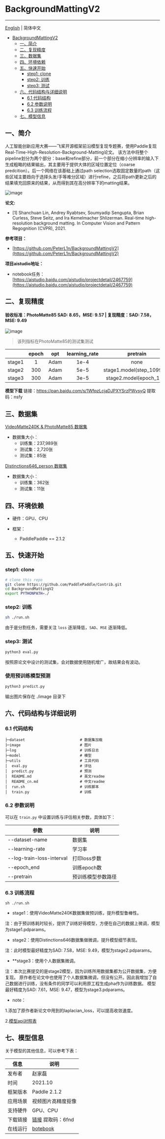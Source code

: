# BackgroundMattingV2

---

[English](./README.md) | 简体中文
   
   * [BackgroundMattingV2](#BackgroundMattingV2)
      * [一、简介](#一简介)
      * [二、复现精度](#二复现精度)
      * [三、数据集](#三数据集)
      * [四、环境依赖](#四环境依赖)
      * [五、快速开始](#五快速开始)
         * [step1: clone](#step1-clone)
         * [step2: 训练](#step2-训练)
         * [step3: 测试](#step3-测试)
      * [六、代码结构与详细说明](#六代码结构与详细说明)
         * [6.1 代码结构](#61-代码结构)
         * [6.2 参数说明](#62-参数说明)
         * [6.3 训练流程](#63-训练流程)
      * [七、模型信息](#七模型信息)

## 一、简介

人工智能创新应用大赛——飞桨开源框架前沿模型复现专题赛，使用Paddle复现Real-Time-High-Resolution-Background-Matting论文。
该方法中将整个pipeline划分为两个部分：base和refine部分，前一个部分在缩小分辨率的输入下生成粗略的结果输出，其主要用于提供大体的区域位置定位（coarse predcition）。后一个网络在该基础上通过path selection选取固定数量的path（这些区域主要趋向于选择头发/手等难分区域）进行refine，之后将path更新之后的结果填充回原来的结果，从而得到其在高分辨率下的matting结果。

![image](./image/4.jpg)

**论文:**
- [1] Shanchuan Lin, Andrey Ryabtsev, Soumyadip Sengupta, Brian Curless, Steve Seitz, and Ira Kemelmacher Shlizerman.
  Real-time high-resolution background matting. 
  In Computer Vision and Pattern Regognition (CVPR), 2021.

**参考项目：**
- [https://github.com/PeterL1n/BackgroundMattingV2](https://github.com/PeterL1n/BackgroundMattingV2)

**项目aistudio地址：**
- notebook任务：[https://aistudio.baidu.com/aistudio/projectdetail/2467759](https://aistudio.baidu.com/aistudio/projectdetail/2467759)

## 二、复现精度
#### 验收标准：PhotoMatte85 SAD: 8.65，MSE: 9.57 | 复现精度：SAD: 7.58，MSE: 9.49 

![image](./image/1.jpg)

>该列指标在PhotoMatte85的测试集测试

| |epoch|opt|learning_rate|pretrain|dataset|SAD|MSE|
| :---: | :---: | :---: | :---: | :---: | :---: | :---: | :---: |
|stage1|1|Adam|1e-4|none|VideoMatte240K|11.68|12.85|
|stage2|300|Adam|5e-5|stage1.model(step_109999)|Distinctions646_person|7.58|9.49|
|stage3|300|Adam|3e-5|stage2.model(epoch_169)|private|7.61|9.47|


**模型下载**
链接：https://pan.baidu.com/s/1WfpzLcjaDJPXYSrzPWvsyQ 
提取码：nsfy
## 三、数据集

 [VideoMatte240K & PhotoMatte85 数据集](https://grail.cs.washington.edu/projects/background-matting-v2/#/datasets)

- 数据集大小：
  - 训练集：237,989张
  - 测试集：2,720张
  - 测试集：85张


[Distinctions646_person 数据集](https://github.com/cs-chan/Total-Text-Dataset)

- 数据集大小：
  - 训练集：362张
  - 测试集：11张


## 四、环境依赖

- 硬件：GPU、CPU

- 框架：
  - PaddlePaddle == 2.1.2

## 五、快速开始

### step1: clone 

```bash
# clone this repo
git clone https://github.com/PaddlePaddle/Contrib.git
cd BackgroundMattingV2
export PYTHONPATH=./
```

### step2: 训练
```bash
sh ./run.sh
```

由于是分割任务，需要关注 ``loss`` 逐渐降低，``SAD``、``MSE`` 逐渐降低。

### step3: 测试
```bash
python3 eval.py 
```
按照原论文中设计的测试集，会对数据使用随机增广，故结果会有波动。

### 使用预训练模型预测
```bash
python3 predict.py
```

输出图片保存在 ./image 目录下

## 六、代码结构与详细说明

### 6.1 代码结构

```
├─dataset                         # 数据集加载
├─image                           # 图片
├─log                             # 训练日志
├─model                           # 模型
├─utils                           # 工具代码
│  eval.py                        # 评估
│  predict.py                     # 预测
│  README.md                      # 英文readme
│  README_cn.md                   # 中文readme
│  run.sh                         # 训练脚本
│  train.py                       # 训练
```

### 6.2 参数说明

可以在 `train.py` 中设置训练与评估相关参数，具体如下：

|  参数   |  说明 |
|  ----  |  ----  |
| --dataset-name| 数据集 |
| --learning-rate|学习率|
| --log-train-loss-interval | 打印loss步数 |
| --epoch_end| 训练epoch数 |
| --pretrain| 预训练模型参数路径 |


### 6.3 训练流程
``` 
sh ./run.sh
``` 
* stage1：使用VideoMatte240K数据集做预训练，提升模型鲁棒性。

注：由于预训练耗时较长，提供了训练好得模型，方便在自己的数据上微调，模型为stage1.pdparams。

* stage2：使用Distinctions646数据集做微调，提升模型细节表现。

注：此时模型最好精度为SAD: 7.58，MSE: 9.49，模型为stage2.pdparams。

* **stage3：使用个人数据集微调。

注：本次比赛提交的是stage2模型，因为训练所用数据集都为公开数据集，方便复现。
原作者在论文中也使用了个人数据集微调，但没有公开。因此我增加了自己数据进行训练，没有条件的同学可以利用原工程生成pha作为训练数据。
模型最好精度为SAD: 7.61，MSE: 9.47，模型为stage3.pdparams。

* note：

1.添加了原作者新论文中用到的laplacian_loss，可以提高收敛速度。

2.[模型api对照表](https://blog.csdn.net/qq_32097577/article/details/112383360?utm_medium=distribute.pc_relevant.none-task-blog-2%7Edefault%7EBlogCommendFromMachineLearnPai2%7Edefault-2.vipsorttest&depth_1-utm_source=distribute.pc_relevant.none-task-blog-2%7Edefault%7EBlogCommendFromMachineLearnPai2%7Edefault-2.vipsorttest)

## 七、模型信息

关于模型的其他信息，可以参考下表：

| 信息 | 说明 |
| --- | --- |
| 发布者 | 赵家磊|
| 时间 | 2021.10 |
| 框架版本 | Paddle 2.1.2 |
| 应用场景 | 视频图片高精度抠像 |
| 支持硬件 | GPU、CPU |
| 下载链接 | [链接](https://pan.baidu.com/s/140EWboy_Z3xrQ1TlvEQOgQ)  提取码：6fnd  |
| 在线运行 | [botebook](https://aistudio.baidu.com/aistudio/projectdetail/2467759)|
